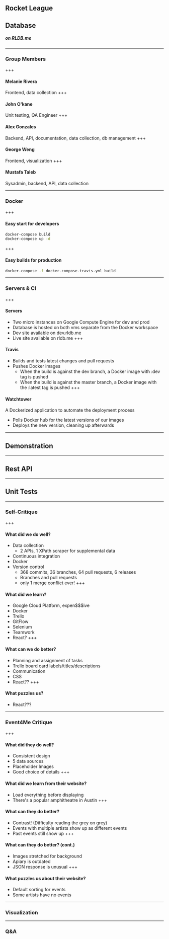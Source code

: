 ## Rocket League
## Database
##### on RLDB.me

---

### Group Members
+++
#### Melanie Rivera
Frontend, data collection
+++
#### John O'kane
Unit testing, QA Engineer
+++
#### Alex Gonzales
Backend, API, documentation, data collection, db management
+++
#### George Weng
Frontend, visualization
+++
#### Mustafa Taleb
Sysadmin, backend, API, data collection

---

### Docker
+++
#### Easy start for developers
```bash
docker-compose build
docker-compose up -d
```
+++
#### Easy builds for production
```bash
docker-compose -f docker-compose-travis.yml build
```
---

### Servers & CI
+++
#### Servers
- Two micro instances on Google Compute Engine for dev and prod
- Database is hosted on both vms separate from the Docker workspace
- Dev site available on dev.rldb.me
- Live site available on rldb.me
+++
#### Travis
- Builds and tests latest changes and pull requests
- Pushes Docker images
  - When the build is against the dev branch, a Docker image with :dev tag is pushed
  - When the build is against the master branch, a Docker image with the :latest tag is pushed
+++
#### Watchtower
A Dockerized application to automate the deployment process
- Polls Docker hub for the latest versions of our images
- Deploys the new version, cleaning up afterwards

---

## Demonstration

---

## Rest API

---

## Unit Tests

---

### Self-Critique
+++
#### What did we do well?
- Data collection
  - 2 APIs, 1 XPath scraper for supplemental data
- Continuous integration
- Docker
- Version control
  - 368 commits, 36 branches, 64 pull requests, 6 releases
  - Branches and pull requests
  - only 1 merge conflict ever!
+++
#### What did we learn?
- Google Cloud Platform, expen$$$ive
- Docker
- Trello
- GitFlow
- Selenium
- Teamwork
- React?
+++
#### What can we do better?
- Planning and assignment of tasks
- Trello board card labels/titles/descriptions
- Communication
- CSS
- React??
+++
#### What puzzles us?
- React???

---

### Event4Me Critique
+++
#### What did they do well?
- Consistent design
- 5 data sources
- Placeholder Images
- Good choice of details
+++
#### What did we learn from their website?
- Load everything before displaying
- There's a popular amphitheatre in Austin
+++
#### What can they do better?
- Contrast! (Difficulty reading the grey on grey)
- Events with multiple artists show up as different events
- Past events still show up
+++
#### What can they do better? (cont.)
- Images stretched for background
- Apiary is outdated
- JSON response is unusual
+++
#### What puzzles us about their website?
- Default sorting for events
- Some artists have no events
---

### Visualization

---

### Q&A